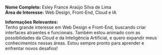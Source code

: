 **Nome Completo:** Esley France Araújo Silva de Lima  
**Área de Interesse:** Web Design, Front-End, Cloud e IA  

**Informações Relevantes:**  
Tenho grande interesse em Web Design e Front-End, buscando criar interfaces atraentes e funcionais. Também estou animado com as possibilidades da Cloud e da Inteligência Artificial, e quero expandir meus conhecimentos nessas áreas. Estou sempre pronto para aprender e enfrentar novos desafios!
